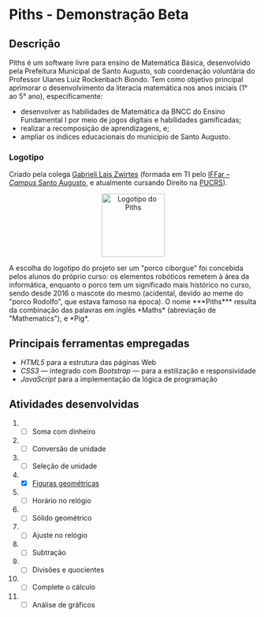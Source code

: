 # Piths - Demonstração Beta
## **Descrição**
Piths é um software livre para ensino de Matemática Básica, desenvolvido pela Prefeitura Municipal de Santo Augusto, sob coordenação voluntária do Professor Uianes Luiz Rockenbach Biondo. Tem como objetivo principal aprimorar o desenvolvimento da literacia matemática nos anos iniciais (1° ao 5° ano), especificamente:
* desenvolver as habilidades de Matemática da BNCC do Ensino Fundamental I por meio de jogos digitais e habilidades gamificadas;
* realizar a recomposição de aprendizagens, e;
* ampliar os índices educacionais do município de Santo Augusto.
### **Logotipo**
Criado pela colega [Gabrieli Lais Zwirtes](https://www.instagram.com/gabrielilzwirtes) (formada em TI pelo [IFFar – *Campus* Santo Augusto](https://iffar.edu.br/santo-augusto), e atualmente cursando Direito na [PUCRS](https://portal.pucrs.br)).
<p align="center"><img src="https://smesantoaugusto.site/piths/piths/assets/img/piths.png" width="128" alt="Logotipo do Piths" title="Piths" aria-label="Logotipo do Piths"></p>
A escolha do logotipo do projeto ser um "porco ciborgue" foi concebida pelos alunos do próprio curso: os elementos robóticos remetem à área da informática, enquanto o porco tem um significado mais histórico no curso, sendo desde 2016 o mascote do mesmo (acidental, devido ao meme do "porco Rodolfo", que estava famoso na época).
O nome ***Piths*** resulta da combinação das palavras em inglês *Maths* (abreviação de "Mathematics"), e *Pig*.

## **Principais ferramentas empregadas**
* *HTML5* para a estrutura das páginas Web
* *CSS3* — integrado com *Bootstrap* — para a estilização e responsividade
* *JavaScript* para a implementação da lógica de programação

## **Atividades desenvolvidas**
1. - [ ] Soma com dinheiro
2. - [ ] Conversão de unidade
3. - [ ] Seleção de unidade
4. - [x] [Figuras geométricas](https://testpiths.netlify.app/figuras_geometricas/)
5. - [ ] Horário no relógio
6. - [ ] Sólido geométrico
7. - [ ] Ajuste no relógio
8. - [ ] Subtração
9. - [ ] Divisões e quocientes
10. - [ ] Complete o cálculo
11. - [ ] Análise de gráficos
